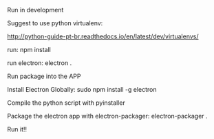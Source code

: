 Run in development

Suggest to use python virtualenv:

http://python-guide-pt-br.readthedocs.io/en/latest/dev/virtualenvs/

run: npm install

run electron: electron .

Run package into the APP

Install Electron Globally: sudo npm install -g electron

Compile the python script with pyinstaller

Package the electron app with electron-packager: electron-packager .

Run it!!
